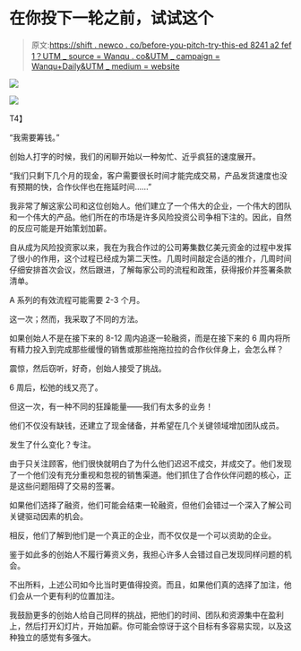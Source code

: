 # 在你投下一轮之前，试试这个

> 原文:[https://shift . newco . co/before-you-pitch-try-this-ed 8241 a2 fef 1？UTM _ source = Wanqu . co&UTM _ campaign = Wanqu+Daily&UTM _ medium = website](https://shift.newco.co/before-you-pitch-try-this-ed8241a2fef1?utm_source=wanqu.co&utm_campaign=Wanqu+Daily&utm_medium=website)



![](../Images/61b6ebfa864ec81f184d89f5ad114f51.png)

<noscript><img data-lazy-fallback="1" decoding="async" src="../Images/61b6ebfa864ec81f184d89f5ad114f51.png" data-recalc-dims="1" data-original-src="https://i0.wp.com/shift.newco.co/wp-content/uploads/2017/08/1*W96dxzqr_8W754Y1MoKzyw.jpeg?w=660&amp;ssl=1"/></noscript>

T4】



“我需要筹钱。”

创始人打字的时候，我们的闲聊开始以一种匆忙、近乎疯狂的速度展开。

“我们只剩下几个月的现金，客户需要很长时间才能完成交易，产品发货速度也没有预期的快，合作伙伴也在拖延时间……”

我非常了解这家公司和这位创始人。他们建立了一个伟大的企业，一个伟大的团队和一个伟大的产品。他们所在的市场是许多风险投资公司争相下注的。因此，自然的反应可能是开始策划加薪。

自从成为风险投资家以来，我在为我合作过的公司筹集数亿美元资金的过程中发挥了很小的作用，这个过程已经成为第二天性。几周时间敲定合适的推介，几周时间仔细安排首次会议，然后跟进，了解每家公司的流程和政策，获得报价并签署条款清单。

A 系列的有效流程可能需要 2-3 个月。

这一次；然而，我采取了不同的方法。

如果创始人不是在接下来的 8-12 周内追逐一轮融资，而是在接下来的 6 周内将所有精力投入到完成那些缓慢的销售或那些拖拖拉拉的合作伙伴身上，会怎么样？

震惊，然后窃听，好奇，创始人接受了挑战。

6 周后，松弛的线又亮了。

但这一次，有一种不同的狂躁能量——我们有太多的业务！

他们不仅没有缺钱，还建立了现金储备，并希望在几个关键领域增加团队成员。

发生了什么变化？专注。

由于只关注顾客，他们很快就明白了为什么他们迟迟不成交，并成交了。他们发现了一个他们没有充分重视和忽视的销售渠道。他们抓住了合作伙伴问题的核心，正是这些问题阻碍了交易的签署。

如果他们选择了融资，他们可能会结束一轮融资，但他们会错过一个深入了解公司关键驱动因素的机会。

相反，他们了解到他们是一个真正的企业，而不仅仅是一个可以资助的企业。

鉴于如此多的创始人不履行筹资义务，我担心许多人会错过自己发现同样问题的机会。

不出所料，上述公司如今比当时更值得投资。而且，如果他们真的选择了加注，他们会从一个更有利的位置加注。

我鼓励更多的创始人给自己同样的挑战，把他们的时间、团队和资源集中在盈利上，然后打开幻灯片，开始加薪。你可能会惊讶于这个目标有多容易实现，以及这种独立的感觉有多强大。